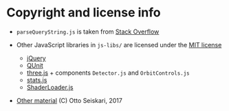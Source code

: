 
# Copyright and license info

 * `parseQueryString.js` is taken from [Stack Overflow](http://stackoverflow.com/a/2480180/1426569)
 * Other JavaScript libraries in `js-libs/` are licensed under the [MIT license](https://tldrlegal.com/license/mit-license)
   - [jQuery](https://jquery.org)
   - [QUnit](https://qunitjs.com/)
   - [three.js](https://threejs.org) + components `Detector.js` and `OrbitControls.js`
   - [stats.js](https://github.com/mrdoob/stats.js)
   - [ShaderLoader.js](https://github.com/codecruzer/webgl-shader-loader-js)

 * [Other material](https://github.com/oseiskar/3dtris) (C) Otto Seiskari, 2017
